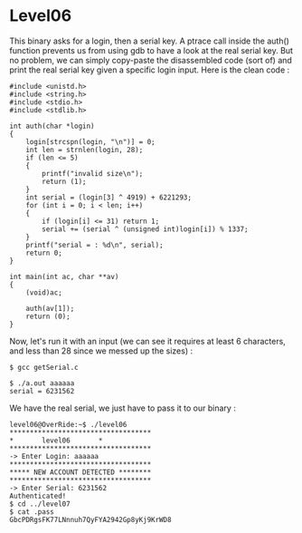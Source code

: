 # Level06

This binary asks for a login, then a serial key. A ptrace call inside the auth() function prevents us from using gdb to have a look at the real serial key. But no problem, we can simply copy-paste the disassembled code (sort of) and print the real serial key given a specific login input. Here is the clean code :

    #include <unistd.h>
    #include <string.h>
    #include <stdio.h>
    #include <stdlib.h>

    int auth(char *login)
    {
        login[strcspn(login, "\n")] = 0;
        int len = strnlen(login, 28);
        if (len <= 5)
        {
            printf("invalid size\n");
            return (1);
        }
        int serial = (login[3] ^ 4919) + 6221293;
        for (int i = 0; i < len; i++)
        {
            if (login[i] <= 31) return 1;
            serial += (serial ^ (unsigned int)login[i]) % 1337;
        }
        printf("serial = : %d\n", serial);
        return 0;
    }

    int main(int ac, char **av)
    {
        (void)ac;

        auth(av[1]);
        return (0);
    }

Now, let's run it with an input (we can see it requires at least 6 characters, and less than 28 since we messed up the sizes) :

    $ gcc getSerial.c
    
    $ ./a.out aaaaaa
    serial = 6231562

We have the real serial, we just have to pass it to our binary :

    level06@OverRide:~$ ./level06 
    ***********************************
    *		level06		  *
    ***********************************
    -> Enter Login: aaaaaa
    ***********************************
    ***** NEW ACCOUNT DETECTED ********
    ***********************************
    -> Enter Serial: 6231562
    Authenticated!
    $ cd ../level07
    $ cat .pass
    GbcPDRgsFK77LNnnuh7QyFYA2942Gp8yKj9KrWD8
